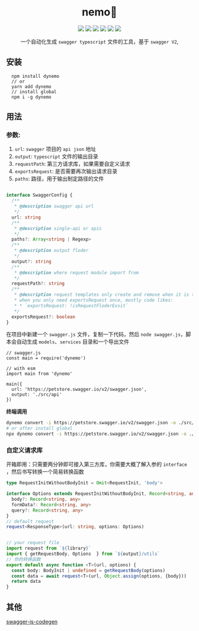 
<h1 style="text-align: center">nemo🐠</h1>
<div style="text-align: center">
<img src="https://img.shields.io/npm/v/dynemo?color=%23&style=plastic" />
<img src="https://img.shields.io/npm/l/dynemo" />
<img src="https://img.shields.io/github/workflow/status/pregalaxyer/nemo/Pull%20Request"/>
<img src="https://img.shields.io/codecov/c/github/pregalaxyer/nemo?style=plastic"/>
<img src="https://img.shields.io/npm/dm/dynemo?style=plastic">
<img src="https://img.shields.io/badge/pkg--manage-pnpm-orange">
</div>
<p style="text-align: center"> 
一个自动化生成 <code>swagger typescript</code> 文件的工具，基于 <code>swagger V2</code>,
</p>

## 安装
```node
  npm install dynemo
  // or
  yarn add dynemo
  // install global
  npm i -g dynemo

```



## 用法

### 参数:
  
  1. `url`: `swagger` 项目的 `api json` 地址
  2. `output`: `typescript` 文件的输出目录
  3. `requestPath`: 第三方请求库，如果需要自定义请求
  4. `exportsRequest`: 是否需要再次输出请求目录
  5. `paths`: 路径，用于输出制定路径的文件

```typescript

interface SwaggerConfig {
  /**
   * @description swagger api url
   */
  url: string
  /**
   * @description single-api or apis
   */
  paths?: Array<string | Regexp>
  /**
   * @description output floder
   */
  output?: string
  /**
   * @description where request module import from
   */
  requestPath?: string
  /**
   * @description request templates only create and remove when it is true
   * when you only need exportsRequest once, mostly code likes:
   * * `exportsRequest: !isRequestFloderExsit`
   */
  exportsRequest?: boolean
}
```
在项目中新建一个 `swagger.js` 文件，复制一下代码，然后 `node swagger.js`，脚本会自动生成 `models`、`services` 目录和一个导出文件
```node
// swagger.js
const main = require('dynemo')

// with esm
import main from 'dynemo'

main({
  url: 'https://petstore.swagger.io/v2/swagger.json',
  output: './src/api'
})

```
**终端调用**

``` bash
dynemo convert -i https://petstore.swagger.io/v2/swagger.json -o ./src/api
# or after install global
npx dynemo convert -i https://petstore.swagger.io/v2/swagger.json -o ./src/api

```

### 自定义请求库
开箱即用：只需要两分钟即可接入第三方库，你需要大概了解入参的 `interface` ，然后书写转换一个简易转换函数

```typescript
type RequestInitWithoutBodyInit = Omit<RequestInit, 'body'>

interface Options extends RequestInitWithoutBodyInit, Record<string, any> {
  body?: Record<string, any>
  formData?: Record<string, any>
  query?: Record<string, any>
}
// default request
request<ResponseType>(url: string, options: Options)


// your request file
import request from `${library}`
import { getRequestBody, Options  } from `${output}/utils`
// 你的转换函数
export default async function <T>(url, options) {
  const body: BodyInit | undefined = getRequestBody(options)
  const data = await request<T>(url, Object.assign(options, {body}))
  return data
}
```

## 其他
[swagger-js-codegen](https://github.com/wcandillon/swagger-js-codegen)
